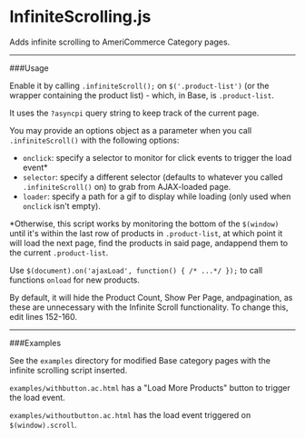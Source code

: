 # InfiniteScrolling.js

Adds infinite scrolling to AmeriCommerce Category pages.

----

###Usage

Enable it by calling `.infiniteScroll();` on `$('.product-list')` (or the wrapper containing the product list) - which, in Base, is `.product-list`.

It uses the `?asyncpi` query string to keep track of the current page.

You may provide an options object as a parameter when you call `.infiniteScroll()` with the following options:

  - `onclick`: specify a selector to monitor for click events to trigger 
      the load event*
  - `selector`: specify a different selector (defaults to whatever you called
      `.infiniteScroll()` on) to grab from AJAX-loaded page.
  - `loader`: specify a path for a gif to display while loading (only used when
      `onclick` isn't empty).

*Otherwise, this script works by monitoring the bottom of the `$(window)` until it's within the last row of products in `.product-list`, at which point it will load the next page, find the products in said page, andappend them to the current `.product-list`.

Use `$(document).on('ajaxLoad', function() { /* ...*/ });` to call functions `onload` for new products.

By default, it will hide the Product Count, Show Per Page, andpagination, as these are unnecessary with the Infinite Scroll functionality. To change this, edit lines 152-160.

---

###Examples

See the `examples` directory for modified Base category pages with the infinite scrolling script inserted.

`examples/withbutton.ac.html` has a "Load More Products" button to trigger the load event.

`examples/withoutbutton.ac.html` has the load event triggered on `$(window).scroll`.